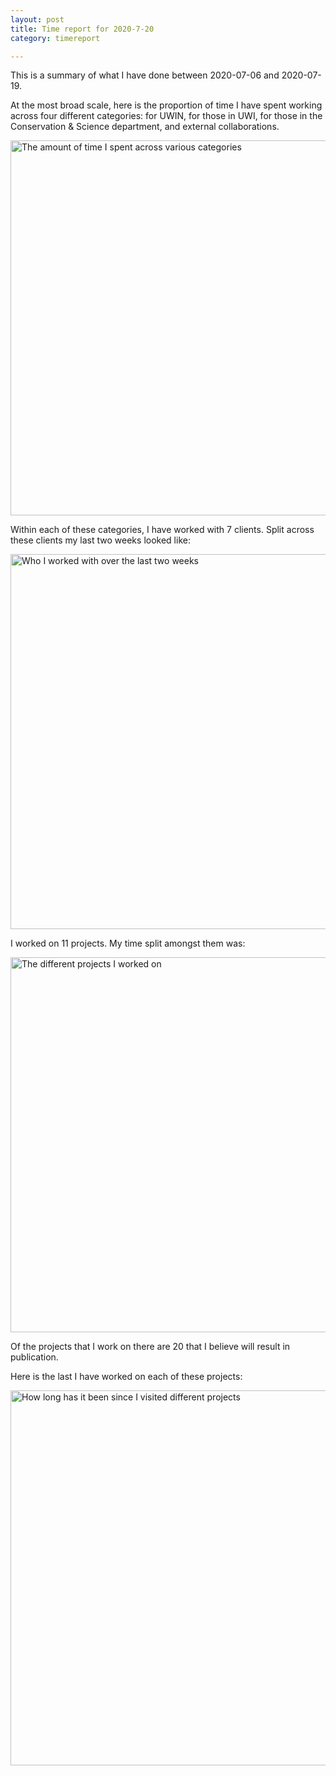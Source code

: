 ```yaml
---
layout: post
title: Time report for 2020-7-20
category: timereport

---
```



This is a summary of what I have done between 2020-07-06 and 2020-07-19.

At the most broad scale, here is the proportion of time I have spent working across four different categories: for UWIN, for those in UWI, for those in the Conservation & Science department, and external collaborations.

<img src='{{site.baseurl}}/images/2020-7-20_category_plot.jpg' alt='The amount of time I spent across various categories' width='600' height='600'>

Within each of these categories, I have worked with 7 clients. Split across these clients my last two weeks looked like:

<img src='{{site.baseurl}}/images/2020-7-20_client_plot.jpg' alt='Who I worked with over the last two weeks' width='600' height='600'>

I worked on 11 projects. My time split amongst them was:

<img src='{{site.baseurl}}/images/2020-7-20_project_plot.jpg' alt='The different projects I worked on' width='600' height='600'>

Of the projects that I work on there are 20 that I believe will result in publication.

Here is the last I have worked on each of these projects:

<img src='{{site.baseurl}}/images/2020-7-20_weeks_since.jpg' alt='How long has it been since I visited different projects' width='600' height='600'>


